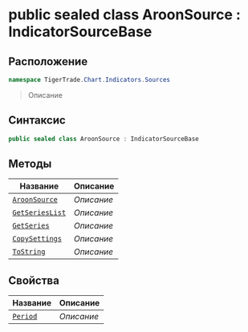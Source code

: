 
# public sealed class AroonSource : IndicatorSourceBase
## Расположение
```csharp
namespace TigerTrade.Chart.Indicators.Sources
```



> Описание

## Синтаксис
```csharp
public sealed class AroonSource : IndicatorSourceBase
```


## Методы
| Название | Описание |
| --- | --- |
| [`AroonSource`](./AroonSource.cs/Методы/AroonSource.md) | *Описание* |
| [`GetSeriesList`](./AroonSource.cs/Методы/GetSeriesList.md) | *Описание* |
| [`GetSeries`](./AroonSource.cs/Методы/GetSeries.md) | *Описание* |
| [`CopySettings`](./AroonSource.cs/Методы/CopySettings.md) | *Описание* |
| [`ToString`](./AroonSource.cs/Методы/ToString.md) | *Описание* |

## Свойства
| Название | Описание |
| --- | --- |
| [`Period`](./AroonSource.cs/Свойства/Period.md) | *Описание* |



